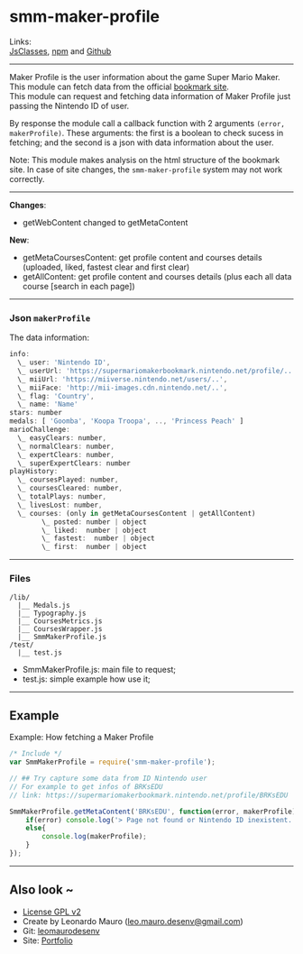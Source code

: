 # smm-maker-profile #

Links:      
[JsClasses](https://www.jsclasses.org/smm-maker-profile), [npm](https://www.npmjs.com/package/smm-maker-profile) and [Github](https://github.com/leomaurodesenv/smm-maker-profile)   

___
   
Maker Profile is the user information about the game Super Mario Maker. This module can fetch data from the official [bookmark site](https://supermariomakerbookmark.nintendo.net).    
This module can request and fetching data information of Maker Profile just passing the Nintendo ID of user.      
      
By response the module call a callback function with 2 arguments `(error, makerProfile)`. These arguments: the first is a boolean to check sucess in fetching; and the second is a json with data information about the user.      
   
Note: This module makes analysis on the html structure of the bookmark site. In case of site changes, the `smm-maker-profile` system may not work correctly.      

___
   
**Changes**:
* getWebContent changed to getMetaContent      
      
**New**:
* getMetaCoursesContent: get profile content and courses details (uploaded, liked, fastest clear and first clear)      
* getAllContent: get profile content and courses details (plus each all data course [search in each page])      
      
___

### Json `makerProfile`    
The data information:    

```js
info: 
  \_ user: 'Nintendo ID',
  \_ userUrl: 'https://supermariomakerbookmark.nintendo.net/profile/..',
  \_ miiUrl: 'https://miiverse.nintendo.net/users/..',
  \_ miiFace: 'http://mii-images.cdn.nintendo.net/..',
  \_ flag: 'Country',
  \_ name: 'Name'
stars: number
medals: [ 'Goomba', 'Koopa Troopa', .., 'Princess Peach' ]
marioChallenge: 
  \_ easyClears: number,
  \_ normalClears: number,
  \_ expertClears: number,
  \_ superExpertClears: number
playHistory: 
  \_ coursesPlayed: number,
  \_ coursesCleared: number,
  \_ totalPlays: number,
  \_ livesLost: number,
  \_ courses: (only in getMetaCoursesContent | getAllContent)
        \_ posted: number | object
        \_ liked:  number | object
        \_ fastest:  number | object
        \_ first:  number | object
```
   
___

### Files

```
/lib/
  |__ Medals.js
  |__ Typography.js
  |__ CoursesMetrics.js
  |__ CoursesWrapper.js
  |__ SmmMakerProfile.js
/test/
  |__ test.js
```
   
* SmmMakerProfile.js: main file to request;   
* test.js: simple example how use it;   
   
___
   
## Example  
Example: How fetching a Maker Profile   
   
```js
/* Include */
var SmmMakerProfile = require('smm-maker-profile');

// ## Try capture some data from ID Nintendo user
// For example to get infos of BRKsEDU
// link: https://supermariomakerbookmark.nintendo.net/profile/BRKsEDU

SmmMakerProfile.getMetaContent('BRKsEDU', function(error, makerProfile) {
    if(error) console.log('> Page not found or Nintendo ID inexistent.');
    else{
        console.log(makerProfile);
    }
});
```
   
___
   
## Also look ~  	
* [License GPL v2](https://www.gnu.org/licenses/old-licenses/gpl-2.0.html)
* Create by Leonardo Mauro (leo.mauro.desenv@gmail.com)
* Git: [leomaurodesenv](https://github.com/leomaurodesenv/)
* Site: [Portfolio](http://leonardomauro.com/portfolio/)

